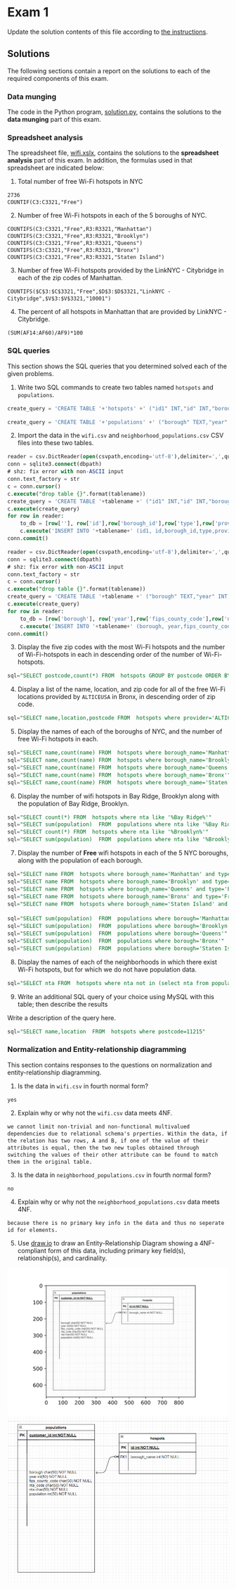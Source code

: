 # Exam 1

Update the solution contents of this file according to [the instructions](instructions/instructions.md).

## Solutions

The following sections contain a report on the solutions to each of the required components of this exam.

### Data munging

The code in the Python program, [solution.py](solution.py), contains the solutions to the **data munging** part of this exam.

### Spreadsheet analysis

The spreadsheet file, [wifi.xslx](data/wifi.xslx), contains the solutions to the **spreadsheet analysis** part of this exam. In addition, the formulas used in that spreadsheet are indicated below:

1. Total number of free Wi-Fi hotspots in NYC

```
2736
COUNTIF(C3:C3321,"Free")
```

2. Number of free Wi-Fi hotspots in each of the 5 boroughs of NYC.

```
COUNTIFS(C3:C3321,"Free",R3:R3321,"Manhattan")
COUNTIFS(C3:C3321,"Free",R3:R3321,"Brooklyn")
COUNTIFS(C3:C3321,"Free",R3:R3321,"Queens")
COUNTIFS(C3:C3321,"Free",R3:R3321,"Bronx")
COUNTIFS(C3:C3321,"Free",R3:R3321,"Staten Island")
```

3. Number of free Wi-Fi hotspots provided by the LinkNYC - Citybridge in each of the zip codes of Manhattan.

```
COUNTIFS($C$3:$C$3321,"Free",$D$3:$D$3321,"LinkNYC - Citybridge",$V$3:$V$3321,"10001")
```

4. The percent of all hotspots in Manhattan that are provided by LinkNYC - Citybridge.

```
(SUM(AF14:AF60)/AF9)*100
```

### SQL queries

This section shows the SQL queries that you determined solved each of the given problems.

1. Write two SQL commands to create two tables named `hotspots` and `populations`.

```sql
create_query = 'CREATE TABLE '+'hotspots' +' ("id1" INT,"id" INT,"borough_id" INT,"type" TEXT,"provider" TEXT,"name" TEXT,"location" TEXT,"latitude" DOUBLE,"longitude" DOUBLE,"x" DOUBLE,"y" DOUBLE,"location_t" TEXT,"remarks" TEXT,"city" TEXT,"ssid" TEXT,"source_id" INT,"activated" TEXT,"borough_name" TEXT,"nta_code" TEXT,"nta" TEXT,"postcode" INT)'
```

```sql
create_query = 'CREATE TABLE '+'populations' +' ("borough" TEXT,"year" INT,"fips_county_code" INT,"nta_code" TEXT,"nta" TEXT,"population" INT)'
```

2. Import the data in the `wifi.csv` and `neighborhood_populations.csv` CSV files into these two tables.

```sql
reader = csv.DictReader(open(csvpath,encoding='utf-8'),delimiter=',',quoting=csv.QUOTE_MINIMAL)
conn = sqlite3.connect(dbpath)
# shz: fix error with non-ASCII input
conn.text_factory = str
c = conn.cursor()
c.execute("drop table {}".format(tablename))
create_query = 'CREATE TABLE '+tablename +' ("id1" INT,"id" INT,"borough_id" INT,"type" TEXT,"provider" TEXT,"name" TEXT,"location" TEXT,"latitude" DOUBLE,"longitude" DOUBLE,"x" DOUBLE,"y" DOUBLE,"location_t" TEXT,"remarks" TEXT,"city" TEXT,"ssid" TEXT,"source_id" INT,"activated" TEXT,"borough_name" TEXT,"nta_code" TEXT,"nta" TEXT,"postcode" INT)' 
c.execute(create_query)
for row in reader:
    to_db = [row[''], row['id'],row['borough_id'],row['type'],row['provider'],row['name'],row['location'],row['latitude'],row['longitude'],row['x'],row['y'],row['location_t'],row['remarks'],row['city'],row['ssid'],row['source_id'],row['activated'],row['borough_name'],row['nta_code'],row['nta'],row['postcode']]
    c.execute('INSERT INTO '+tablename+' (id1, id,borough_id,type,provider,name,location,latitude,longitude,x,y,location_t,remarks,city,ssid,source_id,activated,borough_name,nta_code,nta,postcode) VALUES (?, ?, ?,?, ?, ?,?, ?, ?,?,?,?,?,?,?,?,?,?,?,?,?);', to_db)
conn.commit()
```

```sql
reader = csv.DictReader(open(csvpath,encoding='utf-8'),delimiter=',',quoting=csv.QUOTE_MINIMAL)
conn = sqlite3.connect(dbpath)
# shz: fix error with non-ASCII input
conn.text_factory = str
c = conn.cursor()
c.execute("drop table {}".format(tablename))
create_query = 'CREATE TABLE '+tablename +' ("borough" TEXT,"year" INT,"fips_county_code" INT,"nta_code" TEXT,"nta" TEXT,"population" INT)' 
c.execute(create_query)
for row in reader:
    to_db = [row['borough'], row['year'],row['fips_county_code'],row['nta_code'],row['nta'],row['population']]
    c.execute('INSERT INTO '+tablename+' (borough, year,fips_county_code,nta_code,nta,population) VALUES (?, ?, ?,?, ?, ?);', to_db)
conn.commit()

```

3. Display the five zip codes with the most Wi-Fi hotspots and the number of Wi-Fi-hotspots in each in descending order of the number of Wi-Fi-hotspots.

```sql
sql="SELECT postcode,count(*) FROM  hotspots GROUP BY postcode ORDER BY count(*) desc"
```

4. Display a list of the name, location, and zip code for all of the free Wi-Fi locations provided by `ALTICEUSA` in Bronx, in descending order of zip code.

```sql
sql="SELECT name,location,postcode FROM  hotspots where provider='ALTICEUSA' ORDER BY postcode desc"
```

5. Display the names of each of the boroughs of NYC, and the number of free Wi-Fi hotspots in each.

```sql
sql="SELECT name,count(name) FROM  hotspots where borough_name='Manhattan'"
sql="SELECT name,count(name) FROM  hotspots where borough_name='Brooklyn'"
sql="SELECT name,count(name) FROM  hotspots where borough_name='Queens'"
sql="SELECT name,count(name) FROM  hotspots where borough_name='Bronx'"
sql="SELECT name,count(name) FROM  hotspots where borough_name='Staten Island'"
```

6. Display the number of wifi hotspots in Bay Ridge, Brooklyn along with the population of Bay Ridge, Brooklyn.

```sql
sql="SELECT count(*) FROM  hotspots where nta like '%Bay Ridge%'"
sql="SELECT sum(population)  FROM  populations where nta like '%Bay Ridge%'"
sql="SELECT count(*) FROM  hotspots where nta like '%Brooklyn%'"
sql="SELECT sum(population)  FROM  populations where nta like '%Brooklyn%'"
```

7. Display the number of **Free** wifi hotspots in each of the 5 NYC boroughs, along with the population of each borough.

```sql
sql="SELECT name FROM  hotspots where borough_name='Manhattan' and type='Free'"
sql="SELECT name FROM  hotspots where borough_name='Brooklyn' and type='Free'"
sql="SELECT name FROM  hotspots where borough_name='Queens' and type='Free'"
sql="SELECT name FROM  hotspots where borough_name='Bronx' and type='Free'"
sql="SELECT name FROM  hotspots where borough_name='Staten Island' and type='Free'"

sql="SELECT sum(population)  FROM  populations where borough='Manhattan'"
sql="SELECT sum(population)  FROM  populations where borough='Brooklyn'"
sql="SELECT sum(population)  FROM  populations where borough='Queens'"
sql="SELECT sum(population)  FROM  populations where borough='Bronx'"
sql="SELECT sum(population)  FROM  populations where borough='Staten Island'"
```

8. Display the names of each of the neighborhoods in which there exist Wi-Fi hotspots, but for which we do not have population data.

```sql
sql="SELECT nta FROM  hotspots where nta not in (select nta from populations) and type=''"
```

9. Write an additional SQL query of your choice using MySQL with this table; then describe the results

Write a description of the query here.

```sql
sql="SELECT name,location  FROM  hotspots where postcode=11215"
```

### Normalization and Entity-relationship diagramming

This section contains responses to the questions on normalization and entity-relationship diagramming.

1. Is the data in `wifi.csv` in fourth normal form?

```
yes
```

2. Explain why or why not the `wifi.csv` data meets 4NF.

```
we cannot limit non-trivial and non-functional multivalued dependencies due to relational schema's prperties. Within the data, if the relation has two rows, A and B, if one of the value of their attributes is equal, then the two new tuples obtained through switching the values of their other attribute can be found to match them in the original table. 
```

3. Is the data in `neighborhood_populations.csv` in fourth normal form?

```
no
```

4. Explain why or why not the `neighborhood_populations.csv` data meets 4NF.

```
because there is no primary key info in the data and thus no seperate id for elements.
```

5. Use [draw.io](https://draw.io) to draw an Entity-Relationship Diagram showing a 4NF-compliant form of this data, including primary key field(s), relationship(s), and cardinality.

![graph](./images/1.svg)
![graph](./images/graph.png)

